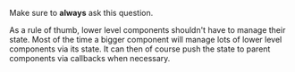 Make sure to **always** ask this question.

As a rule of thumb, lower level components shouldn't have to manage their state. Most of the time a bigger component will manage lots of lower level components via its state.
It can then of course push the state to parent components via callbacks when necessary.
